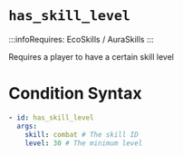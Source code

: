 # `has_skill_level`
:::infoRequires:
EcoSkills / AuraSkills
:::

Requires a player to have a certain skill level
# Condition Syntax
```yaml
- id: has_skill_level
  args:
    skill: combat # The skill ID
    level: 30 # The minimum level
```
